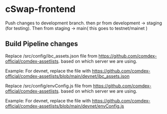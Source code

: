 # cSwap-frontend

Push changes to development branch. then pr from development -> staging (for testing). Then from staging -> main( this goes to testnet/mainet )

## Build Pipeline changes

Replace /src/config/ibc_assets.json file from https://github.com/comdex-official/comdex-assetlists. based on which server we are using.

Example: For devnet, replace the file with https://github.com/comdex-official/comdex-assetlists/blob/main/devnet/ibc_assets.json

Replace /src/config/envConfig.js file from https://github.com/comdex-official/comdex-assetlists. based on which server we are using.

Example: For devnet, replace the file with https://github.com/comdex-official/comdex-assetlists/blob/main/devnet/envConfig.js
    